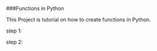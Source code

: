 ###Functions in Python

This Project is tutorial on how to create functions in Python.

step 1:

step 2:
